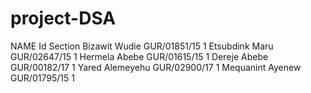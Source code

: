 # project-DSA
NAME                Id                      Section
Bizawit Wudie       GUR/01851/15           1
Etsubdink  Maru     GUR/02647/15           1
Hermela    Abebe    GUR/01615/15           1
Dereje     Abebe    GUR/00182/17            1
Yared     Alemeyehu  GUR/02900/17           1
Mequanint Ayenew      GUR/01795/15           1
